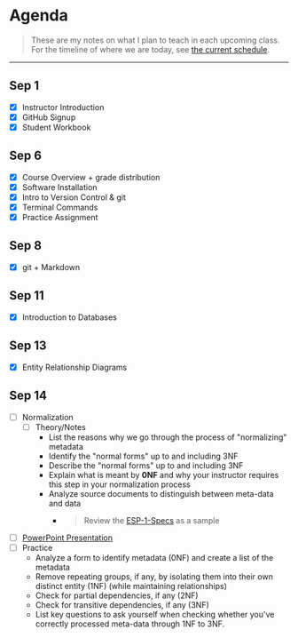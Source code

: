 # Agenda

> These are my notes on what I plan to teach in each upcoming class. For the timeline of where we are today, see [the current schedule](./README.md#schedule).

----

## Sep 1

- [x] Instructor Introduction
- [x] GitHub Signup
- [x] Student Workbook

## Sep 6

- [x] Course Overview + grade distribution
- [x] Software Installation
- [x] Intro to Version Control & git
- [x] Terminal Commands
- [x] Practice Assignment

## Sep 8

- [x] git + Markdown

## Sep 11

- [x] Introduction to Databases

## Sep 13

- [x] Entity Relationship Diagrams

## Sep 14

- [ ] Normalization
  - [ ] Theory/Notes
    - List the reasons why we go through the process of "normalizing" metadata
    - Identify the "normal forms" up to and including 3NF
    - Describe the "normal forms" up to and including 3NF
    - Explain what is meant by **0NF** and why your instructor requires this step in your normalization process
    - Analyze source documents to distinguish between meta-data and data
      - > Review the [ESP-1-Specs](/Design/ESP-1-Specs.pdf) as a sample
 - [ ] [PowerPoint Presentation](/Design/ESP-1-Normalization.pptx)
 - [ ] Practice
    - Analyze a form to identify metadata (0NF) and create a list of the metadata
    - Remove repeating groups, if any, by isolating them into their own distinct entity (1NF) (while maintaining relationships)
    - Check for partial dependencies, if any (2NF)
    - Check for transitive dependencies, if any (3NF)
    - List key questions to ask yourself when checking whether you've correctly processed meta-data through 1NF to 3NF.


